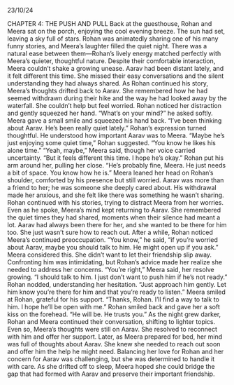 23/10/24

CHAPTER 4: THE PUSH AND PULL
Back at the guesthouse, Rohan and Meera sat on the porch, enjoying the cool evening breeze. The sun had set, leaving a sky full of stars. Rohan was animatedly sharing one of his many funny stories, and Meera’s laughter filled the quiet night. There was a natural ease between them—Rohan’s lively energy matched perfectly with Meera’s quieter, thoughtful nature.
Despite their comfortable interaction, Meera couldn’t shake a growing unease. Aarav had been distant lately, and it felt different this time. She missed their easy conversations and the silent understanding they had always shared.
As Rohan continued his story, Meera’s thoughts drifted back to Aarav. She remembered how he had seemed withdrawn during their hike and the way he had looked away by the waterfall. She couldn’t help but feel worried.
Rohan noticed her distraction and gently squeezed her hand. “What’s on your mind?” he asked softly.
Meera gave a small smile and squeezed his hand back. “I’ve been thinking about Aarav. He’s been really quiet lately.”
Rohan’s expression turned thoughtful. He understood how important Aarav was to Meera. “Maybe he’s just enjoying some quiet time,” Rohan suggested. “You know he likes his alone time.”
“Yeah, maybe,” Meera said, though her voice carried uncertainty. “But it feels different this time. I hope he’s okay.”
Rohan put his arm around her, pulling her close. “He’s probably fine, Meera. He just needs a bit of space. You know how he is.”
Meera leaned her head on Rohan’s shoulder, comforted by his presence but still worried. Aarav was more than a friend to her; he was someone she deeply cared about. His withdrawal made her anxious, and she felt like there was something he wasn’t sharing.
Rohan continued with his stories, trying to distract Meera from her worries. Even as he spoke, Meera’s mind kept returning to Aarav. She remembered the quiet times they had shared, moments when their silence had meant a lot. Aarav had always been there for her, and she wanted to be there for him too. She just wasn’t sure how to reach out.
After a while, Rohan noticed Meera’s continued preoccupation. “You know,” he said, “if you’re worried about Aarav, maybe you should talk to him. He might open up if you ask.”
Meera considered this. She didn’t want to let their friendship slip away. Confronting him was intimidating, but Rohan’s advice made her realize she needed to address her concerns.
“You’re right,” Meera said, her resolve growing. “I should talk to him. I just don’t want to push him if he’s not ready.”
Rohan nodded, understanding her hesitation. “Just approach him gently. Let him know you’re there for him and that you’re ready to listen.”
Meera smiled at Rohan, grateful for his support. “Thanks, Rohan. I’ll find a way to talk to him. I hope he’ll be open with me.”
Rohan smiled back and gave her a soft kiss on the forehead. “He will be. He trusts you.”
As the night grew darker, Rohan and Meera continued their conversation, shifting to lighter topics. Even so, Meera’s thoughts were still on Aarav. She resolved to reconnect with him and offer her support.
Later, as Meera prepared for bed, her mind was full of thoughts about Aarav. She knew she needed to reach out soon and offer him the help he might need. Balancing her love for Rohan and her concern for Aarav was challenging, but she was determined to handle it with care.
As she drifted off to sleep, Meera hoped she could bridge the gap that had formed with Aarav and preserve their important friendship.